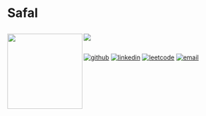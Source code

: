 # Safal

##

<div>
  <img height="170" align="left" src="https://github-readme-stats.vercel.app/api?username=safaladhikari1&count_private=true&include_all_commits=true&show_icons=true" />
  <img src="https://github-readme-stats.vercel.app/api/top-langs/?username=safaladhikari1&layout=compact&hide=ShaderLab,HLSL,HTML,TSQL&langs_count=10" />
</div>

##

[![github](https://img.shields.io/badge/-wilmol-black?style=flat-square&logo=GitHub&logoColor=white&link=https://github.com/safaladhikari1)](https://github.com/safaladhikari1)
[![linkedin](https://img.shields.io/badge/-molloywill-blue?style=flat-square&logo=Linkedin&logoColor=white&link=https://www.linkedin.com/in/safaladhikari)](https://www.linkedin.com/in/safaladhikari) 
[![leetcode](https://img.shields.io/badge/-wilmol-black?style=flat-square&logo=LeetCode&link=https://leetcode.com/sfladh/)](https://leetcode.com/sfladh/)
[![email](https://img.shields.io/badge/-safal.adhikari1@outlook.com-blue?style=flat-square&logo=Outlook&logoColor=white&link=mailto:safal.adhikari1@outlook.com)](mailto:safal.adhikari1@outlook.com)
